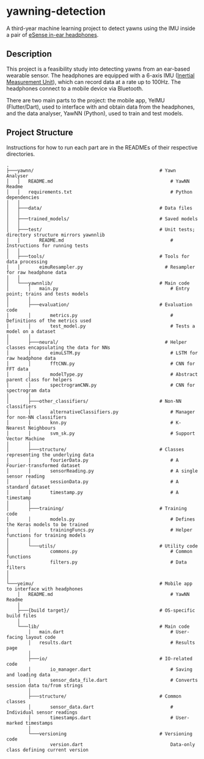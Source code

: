 # yawning-detection

A third-year machine learning project to detect yawns using the IMU inside a pair of [eSense in-ear headphones](https://esense.io/).

## Description

This project is a feasibility study into detecting yawns from an ear-based wearable sensor. The headphones are equipped with a 6-axis IMU ([Inertial Measurement Unit](https://en.wikipedia.org/wiki/Inertial_measurement_unit)), which can record data at a rate up to 100Hz. The headphones connect to a mobile device via Bluetooth.

There are two main parts to the project: the mobile app, YeIMU (Flutter/Dart), used to interface with and obtain data from the headphones, and the data analyser, YawNN (Python), used to train and test models.

## Project Structure

Instructions for how to run each part are in the READMEs of their respective directories.

```text
.
├───yawnn/                                              # Yawn Analyser
│   │   README.md                                           # YawNN Readme
│   │   requirements.txt                                    # Python dependencies
│   │   
│   ├───data/                                           # Data files
│   │
│   ├───trained_models/                                 # Saved models
│   │ 
│   ├───test/                                           # Unit tests; directory structure mirrors yawnnlib
│   │       README.md                                       # Instructions for running tests
│   │               
│   ├───tools/                                          # Tools for data processing
│   │       eimuResampler.py                              # Resampler for raw headphone data
│   │       
│   └───yawnnlib/                                       # Main code
│       │   main.py                                         # Entry point; trains and tests models
│       │   
│       ├───evaluation/                                 # Evaluation code
│       │       metrics.py                                  # Definitions of the metrics used
│       │       test_model.py                               # Tests a model on a dataset
│       │   
│       ├───neural/                                       # Helper classes encapsulating the data for NNs
│       │       eimuLSTM.py                                 # LSTM for raw headphone data
│       │       fftCNN.py                                   # CNN for FFT data
│       │       modelType.py                                # Abstract parent class for helpers
│       │       spectrogramCNN.py                           # CNN for spectrogram data      
│       │           
│       ├───other_classifiers/                          # Non-NN classifiers
│       │       alternativeClassifiers.py                   # Manager for non-NN classifiers
│       │       knn.py                                      # K-Nearest Neighbours
│       │       svm_sk.py                                   # Support Vector Machine
│       │ 
│       ├───structure/                                  # Classes representing the underlying data
│       │       fourierData.py                              # A Fourier-transformed dataset
│       │       sensorReading.py                            # A single sensor reading
│       │       sessionData.py                              # A standard dataset
│       │       timestamp.py                                # A timestamp
│       │
│       ├───training/                                   # Training code
│       │       models.py                                   # Defines the Keras models to be trained
│       │       trainingFuncs.py                            # Helper functions for training models
│       │
│       └───utils/                                      # Utility code
│               commons.py                                  # Common functions
│               filters.py                                  # Data filters 
│
│
└───yeimu/                                              # Mobile app to interface with headphones
    │   README.md                                           # YawNN Readme
    │
    ├───{build target}/                                 # OS-specific build files
    │
    └───lib/                                            # Main code
        │   main.dart                                       # User-facing layout code
        │   results.dart                                    # Results page
        │
        ├───io/                                         # IO-related code
        │       io_manager.dart                             # Saving and loading data  
        │       sensor_data_file.dart                       # Converts session data to/from strings
        │
        ├───structure/                                  # Common classes
        │       sensor_data.dart                            # Individual sensor readings
        │       timestamps.dart                             # User-marked timestamps
        │
        └───versioning                                  # Versioning code
                version.dart                                Data-only class defining current version
```
